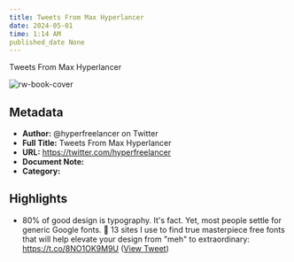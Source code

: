```yaml
---
title: Tweets From Max Hyperlancer
date: 2024-05-01
time: 1:14 AM
published_date None
---
```

Tweets From Max Hyperlancer

![rw-book-cover](https://pbs.twimg.com/profile_images/1656313919122571264/ab8tsgAU.jpg)

## Metadata
- **Author:** @hyperfreelancer on Twitter
- **Full Title:** Tweets From Max Hyperlancer
- **URL:** https://twitter.com/hyperfreelancer
- **Document Note:** 
- **Category:**

## Highlights
- 80% of good design is typography. It's fact.
  Yet, most people settle for generic Google fonts. 🫤
  13 sites I use to find true masterpiece free fonts that will help elevate your design from "meh" to extraordinary: https://t.co/8NO1OK9M9U ([View Tweet](https://twitter.com/hyperfreelancer/status/1671178174645010433))
